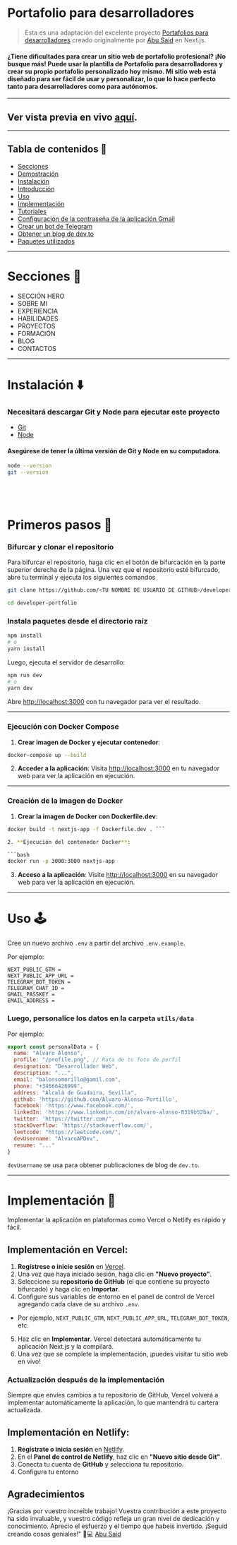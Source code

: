 

# Portafolio para desarrolladores
> Esta es una adaptación del excelente proyecto [Portafolios para desarrolladores](https://github.com/said7388/developer-portfolio) creado originalmente por [Abu Said](https://github.com/said7388) en Next.js.

#### ¿Tiene dificultades para crear un sitio web de portafolio profesional? ¡No busque más! Puede usar la plantilla de Portafolio para desarrolladores y crear su propio portafolio personalizado hoy mismo. Mi sitio web está diseñado para ser fácil de usar y personalizar, lo que lo hace perfecto tanto para desarrolladores como para autónomos.

---



## Ver vista previa en vivo [aquí](https://alvaroapportfolio.netlify.app/).

---

## Tabla de contenidos :scroll:

- [Secciones](#sections-bookmark)
- [Demostración](#demo-movie_camera)
- [Instalación](#installation-arrow_down)
- [Introducción](#getting-started-dart)
- [Uso](#usage-joystick)
- [Implementación](#deployment-rocket)
- [Tutoriales](#tutorials-wrench)
- [Configuración de la contraseña de la aplicación Gmail](#gmail-app-password-setup)
- [Crear un bot de Telegram](#create-a-telegram-bot)
- [Obtener un blog de dev.to](#fetching-blog-from-devto)
- [Paquetes utilizados](#packages-used-package)

---

# Secciones :bookmark:

- SECCIÓN HERO
- SOBRE MI
- EXPERIENCIA
- HABILIDADES
- PROYECTOS
- FORMACIÓN
- BLOG
- CONTACTOS

---

# Instalación :arrow_down:

### Necesitará descargar Git y Node para ejecutar este proyecto

- [Git](https://git-scm.com/downloads)
- [Node](https://nodejs.org/en/download/)

#### Asegúrese de tener la última versión de Git y Node en su computadora.

```bash
node --version
git --version
```

## <br />

# Primeros pasos :dart:

### Bifurcar y clonar el repositorio

Para bifurcar el repositorio, haga clic en el botón de bifurcación en la parte superior derecha de la página. Una vez que el repositorio esté bifurcado, abre tu terminal y ejecuta los siguientes comandos

```bash
git clone https://github.com/<TU NOMBRE DE USUARIO DE GITHUB>/developer-portfolio.git

cd developer-portfolio
```

### Instala paquetes desde el directorio raíz

```bash
npm install
# o
yarn install
```

Luego, ejecuta el servidor de desarrollo:

```bash
npm run dev
# o
yarn dev
```

Abre [http://localhost:3000](http://localhost:3000) con tu navegador para ver el resultado.

---

### Ejecución con Docker Compose

1. **Crear imagen de Docker y ejecutar contenedor**:
```bash
docker-compose up --build
```

2. **Acceder a la aplicación**:
Visita [http://localhost:3000](http://localhost:3000) en tu navegador web para ver la aplicación en ejecución.

---

### Creación de la imagen de Docker

1. **Crear la imagen de Docker con Dockerfile.dev**:

```bash
docker build -t nextjs-app -f Dockerfile.dev . ```

2. **Ejecución del contenedor Docker**:

```bash
docker run -p 3000:3000 nextjs-app
```

3. **Acceso a la aplicación**:
Visite [http://localhost:3000](http://localhost:3000) en su navegador web para ver la aplicación en ejecución.

---

# Uso :joystick:

Cree un nuevo archivo `.env` a partir del archivo `.env.example`.

Por ejemplo:

```env
NEXT_PUBLIC_GTM =
NEXT_PUBLIC_APP_URL =
TELEGRAM_BOT_TOKEN =
TELEGRAM_CHAT_ID =
GMAIL_PASSKEY =
EMAIL_ADDRESS =
```

### Luego, personalice los datos en la carpeta `utils/data` 

Por ejemplo:

```javascript
export const personalData = {
  name: "Alvaro Alonso",
  profile: "/profile.png", // Ruta de tu foto de perfil
  designation: "Desarrollador Web",
  description: "...",
  email: "balonsomorillo@gamil.com",
  phone: "+34666426999",
  address: "Alcalá de Guadaira, Sevilla",
  github: 'https://github.com/Alvaro-Alonso-Portillo',
  facebook: 'https://www.facebook.com/',
  linkedIn: 'https://www.linkedin.com/in/alvaro-alonso-8319b52ba/',
  twitter: 'https://twitter.com/',
  stackOverflow: 'https://stackoverflow.com/',
  leetcode: "https://leetcode.com/",
  devUsername: "AlvaroAPDev",
  resume: "..."
}
```

`devUsername` se usa para obtener publicaciones de blog de `dev.to`.

---

# Implementación :rocket:

Implementar la aplicación en plataformas como Vercel o Netlify es rápido y fácil.

## Implementación en Vercel:

1. **Regístrese o inicie sesión** en [Vercel](https://vercel.com/).
2. Una vez que haya iniciado sesión, haga clic en **"Nuevo proyecto"**.
3. Seleccione su **repositorio de GitHub** (el que contiene su proyecto bifurcado) y haga clic en **Importar**.
4. Configure sus variables de entorno en el panel de control de Vercel agregando cada clave de su archivo `.env`.
- Por ejemplo, `NEXT_PUBLIC_GTM`, `NEXT_PUBLIC_APP_URL`, `TELEGRAM_BOT_TOKEN`, etc.
5. Haz clic en **Implementar**. Vercel detectará automáticamente tu aplicación Next.js y la compilará.
6. Una vez que se complete la implementación, ¡puedes visitar tu sitio web en vivo!

### Actualización después de la implementación

Siempre que envíes cambios a tu repositorio de GitHub, Vercel volverá a implementar automáticamente la aplicación, lo que mantendrá tu cartera actualizada.

## Implementación en Netlify:

1. **Regístrate o inicia sesión** en [Netlify](https://www.netlify.com/).
2. En el **Panel de control de Netlify**, haz clic en **"Nuevo sitio desde Git"**.
3. Conecta tu cuenta de **GitHub** y selecciona tu repositorio.
4. Configura tu entorno

## Agradecimientos
¡Gracias por vuestro increíble trabajo! Vuestra contribución a este proyecto ha sido invaluable, y vuestro código refleja un gran nivel de dedicación y conocimiento. Aprecio el esfuerzo y el tiempo que habeis invertido. ¡Seguid creando cosas geniales!" 🚀💻
[Abu Said](https://github.com/said7388)